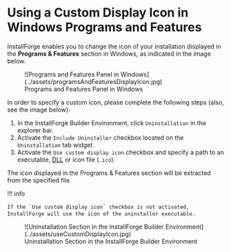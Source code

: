 # Using a Custom Display Icon in Windows Programs and Features

InstallForge enables you to change the icon of your installation displayed in the **Programs & Features** section in
Windows, as indicated in the image below.

<figure markdown>
  ![Programs and Features Panel in Windows](../assets/programsAndFeaturesDisplayIcon.jpg)
  <figcaption>Programs and Features Panel in Windows</figcaption>
</figure>

In order to specify a custom icon, please complete the following steps (also, see the image below):

1. In the InstallForge Builder Environment, click `Uninstallation` in the explorer bar.
1. Activate the `Include Uninstaller` checkbox located on the `Uninstallation` tab widget.
1. Activate the `Use custom display icon` checkbox and specify a path to an executable, [DLL](https://en.wikipedia.org/wiki/Dynamic-link_library) or icon file (`.ico`).

The icon displayed in the Programs & Features section will be extracted from the specified file.

!!! info

    If the `Use custom display icon` checkbox is not activated, InstallForge will use the icon of the uninstaller executable.


<figure markdown>
  ![Uninstallation Section in the InstallForge Builder Environment](../assets/useCustomDisplayIcon.jpg)
  <figcaption>Uninstallation Section in the InstallForge Builder Environment</figcaption>
</figure>
